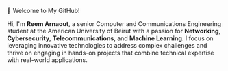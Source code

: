 👋 Welcome to My GitHub!  

Hi, I'm **Reem Arnaout**, a senior Computer and Communications Engineering student at the American University of Beirut with a passion for **Networking**, **Cybersecurity**, **Telecommunications**, and **Machine Learning**.
I focus on leveraging innovative technologies to address complex challenges and thrive on engaging in hands-on projects that combine technical expertise with real-world applications.
